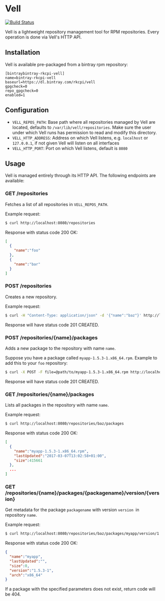 # Vell

[![Build Status](https://travis-ci.org/rkcpi/vell.svg?branch=master)](https://travis-ci.org/rkcpi/vell)

Vell is a lightweight repository management tool for RPM repositories.
Every operation is done via Vell's HTTP API.

## Installation

Vell is available pre-packaged from a bintray rpm repository:

```
[bintraybintray-rkcpi-vell]
name=bintray-rkcpi-vell
baseurl=https://dl.bintray.com/rkcpi/vell
gpgcheck=0
repo_gpgcheck=0
enabled=1
```

## Configuration

* `VELL_REPOS_PATH`: Base path where all repositories managed by Vell
are located, defaults to `/var/lib/vell/repositories`. Make sure the
user under which Vell runs has permission to read and modify this
directory.
* `VELL_HTTP_ADDRESS`: Address on which Vell listens, e.g. `localhost`
or `127.0.0.1`, if not given Vell will listen on all interfaces
* `VELL_HTTP_PORT`: Port on which Vell listens, default is `8080`

## Usage

Vell is managed entirely through its HTTP API. The following endpoints
are available:

### GET /repositories

Fetches a list of all repositories in `VELL_REPOS_PATH`.

Example request:

```bash
$ curl http://localhost:8080/repositories
```

Response with status code 200 OK:

```json
[
  {
    "name":"foo"
  },
  {
    "name":"bar"
  }
]
```

### POST /repositories

Creates a new repository.

Example request:

```bash
$ curl -H "Content-Type: application/json" -d '{"name":"baz"}' http://localhost:8080/repositories
```

Response will have status code 201 CREATED.

### POST /repositories/{name}/packages

Adds a new package to the repository with name `name`.

Suppose you have a package called `myapp-1.5.3-1.x86_64.rpm`. Example to
add this to your `foo` repository:

```bash
$ curl -X POST -F file=@path/to/myapp-1.5.3-1.x86_64.rpm http://localhost:8080/repositories/foo/packages
```

Response will have status code 201 CREATED.

### GET /repositories/{name}/packages

Lists all packages in the repository with name `name`.

Example request:

```bash
$ curl http://localhost:8080/repositories/baz/packages
```

Response with status code 200 OK:

```json
[
  {
    "name":"myapp-1.5.3-1.x86_64.rpm",
    "lastUpdated":"2017-03-07T13:02:58+01:00",
    "size":415661
  },
  ...
]
```

### GET /repositories/{name}/packages/{packagename}/version/{version}

Get metadata for the package `packagename` with version `version `in
repository `name`.

Example request:

```bash
$ curl http://localhost:8080/repositories/baz/packages/myapp/version/1.5.3-1
```

Response with status code 200 OK:

```json
{
  "name":"myapp",
  "lastUpdated":"",
  "size":0,
  "version":"1.5.3-1",
  "arch":"x86_64"
}
```

If a package with the specified parameters does not exist, return code
will be 404.
